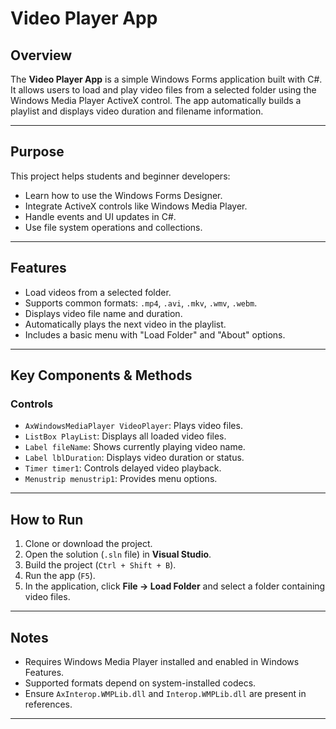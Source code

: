# Video Player App

##  Overview
The **Video Player App** is a simple Windows Forms application built with C#. It allows users to load and play video files from a selected folder using the Windows Media Player ActiveX control. The app automatically builds a playlist and displays video duration and filename information.

---

##  Purpose
This project helps students and beginner developers:
- Learn how to use the Windows Forms Designer.
- Integrate ActiveX controls like Windows Media Player.
- Handle events and UI updates in C#.
- Use file system operations and collections.

---

##  Features
- Load videos from a selected folder.
- Supports common formats: `.mp4`, `.avi`, `.mkv`, `.wmv`, `.webm`.
- Displays video file name and duration.
- Automatically plays the next video in the playlist.
- Includes a basic menu with "Load Folder" and "About" options.

---

## Key Components & Methods

### Controls
- `AxWindowsMediaPlayer VideoPlayer`: Plays video files.
- `ListBox PlayList`: Displays all loaded video files.
- `Label fileName`: Shows currently playing video name.
- `Label lblDuration`: Displays video duration or status.
- `Timer timer1`: Controls delayed video playback.
- `Menustrip menustrip1`: Provides menu options.

---

## How to Run

1. Clone or download the project.
2. Open the solution (`.sln` file) in **Visual Studio**.
3. Build the project (`Ctrl + Shift + B`).
4. Run the app (`F5`).
5. In the application, click **File → Load Folder** and select a folder containing video files.

---

## Notes
- Requires Windows Media Player installed and enabled in Windows Features.
- Supported formats depend on system-installed codecs.
- Ensure `AxInterop.WMPLib.dll` and `Interop.WMPLib.dll` are present in references.

---
